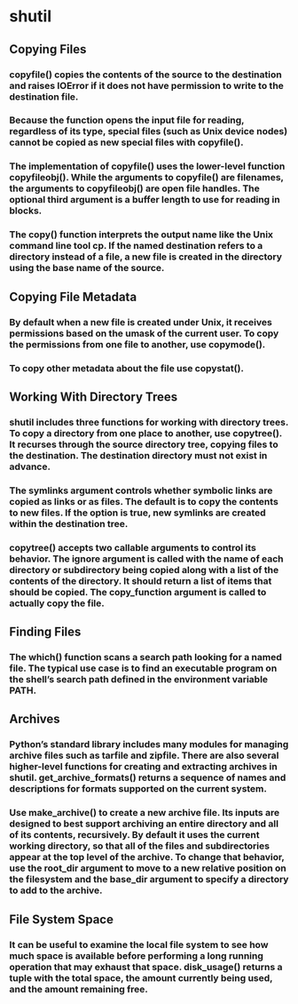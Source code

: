# shutil

## Copying Files
### copyfile() copies the contents of the source to the destination and raises IOError if it does not have permission to write to the destination file.

### Because the function opens the input file for reading, regardless of its type, special files (such as Unix device nodes) cannot be copied as new special files with copyfile().

### The implementation of copyfile() uses the lower-level function copyfileobj(). While the arguments to copyfile() are filenames, the arguments to copyfileobj() are open file handles. The optional third argument is a buffer length to use for reading in blocks.

### The copy() function interprets the output name like the Unix command line tool cp. If the named destination refers to a directory instead of a file, a new file is created in the directory using the base name of the source.
## Copying File Metadata
### By default when a new file is created under Unix, it receives permissions based on the umask of the current user. To copy the permissions from one file to another, use copymode().

### To copy other metadata about the file use copystat().
## Working With Directory Trees
### shutil includes three functions for working with directory trees. To copy a directory from one place to another, use copytree(). It recurses through the source directory tree, copying files to the destination. The destination directory must not exist in advance.

### The symlinks argument controls whether symbolic links are copied as links or as files. The default is to copy the contents to new files. If the option is true, new symlinks are created within the destination tree.

### copytree() accepts two callable arguments to control its behavior. The ignore argument is called with the name of each directory or subdirectory being copied along with a list of the contents of the directory. It should return a list of items that should be copied. The copy_function argument is called to actually copy the file.

## Finding Files
### The which() function scans a search path looking for a named file. The typical use case is to find an executable program on the shell’s search path defined in the environment variable PATH.

## Archives
### Python’s standard library includes many modules for managing archive files such as tarfile and zipfile. There are also several higher-level functions for creating and extracting archives in shutil. get_archive_formats() returns a sequence of names and descriptions for formats supported on the current system.
### Use make_archive() to create a new archive file. Its inputs are designed to best support archiving an entire directory and all of its contents, recursively. By default it uses the current working directory, so that all of the files and subdirectories appear at the top level of the archive. To change that behavior, use the root_dir argument to move to a new relative position on the filesystem and the base_dir argument to specify a directory to add to the archive.

## File System Space
### It can be useful to examine the local file system to see how much space is available before performing a long running operation that may exhaust that space. disk_usage() returns a tuple with the total space, the amount currently being used, and the amount remaining free.